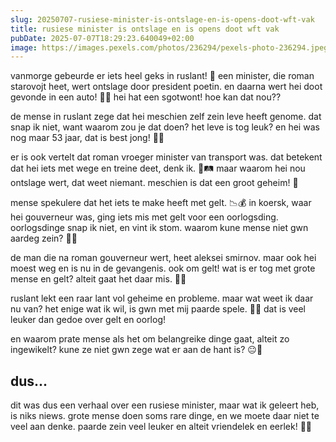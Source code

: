 ```yaml
---
slug: 20250707-rusiese-minister-is-ontslage-en-is-opens-doot-wft-vak
title: rusiese minister is ontslage en is opens doot wft vak
pubDate: 2025-07-07T18:29:23.640049+02:00
image: https://images.pexels.com/photos/236294/pexels-photo-236294.jpeg
---
```

vanmorge gebeurde er iets heel geks in ruslant! 🤔 een minister, die roman starovojt heet, wert ontslage door president poetin. en daarna wert hei doot gevonde in een auto! 🚗😲 hei hat een sgotwont! hoe kan dat nou??

de mense in ruslant zege dat hei meschien zelf zein leve heeft genome. dat snap ik niet, want waarom zou je dat doen? het leve is tog leuk? en hei was nog maar 53 jaar, dat is best jong! 🧓🤷

er is ook vertelt dat roman vroeger minister van transport was. dat betekent dat hei iets met wege en treine deet, denk ik. 🚂🛤 maar waarom hei nou ontslage wert, dat weet niemant. meschien is dat een groot geheim! 🤫

mense spekulere dat het iets te make heeft met gelt. 📉💰 in koersk, waar hei gouverneur was, ging iets mis met gelt voor een oorlogsding. oorlogsdinge snap ik niet, en vint ik stom. waarom kune mense niet gwn aardeg zein? 🐴🌈

de man die na roman gouverneur wert, heet aleksei smirnov. maar ook hei moest weg en is nu in de gevangenis. ook om gelt! wat is er tog met grote mense en gelt? alteit gaat het daar mis. 💸👮

ruslant lekt een raar lant vol geheime en probleme. maar wat weet ik daar nu van? het enige wat ik wil, is gwn met mij paarde spele. 🐴🏇 dat is veel leuker dan gedoe over gelt en oorlog!

en waarom prate mense als het om belangreike dinge gaat, alteit zo ingewikelt? kune ze niet gwn zege wat er aan de hant is? 😐🙈

## dus...

dit was dus een verhaal over een rusiese minister, maar wat ik geleert heb, is niks niews. grote mense doen soms rare dinge, en we moete daar niet te veel aan denke. paarde zein veel leuker en alteit vriendelek en eerlek! 🐴💖
